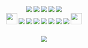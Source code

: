 <div align="center">
  <img src="https://capsule-render.vercel.app/api?type=waving&color=0:001C03,20:1e7020,50:19ff1d,70:1e7020,100:001C03&height=120&section=header"/>
    <img src="https://readme-typing-svg.herokuapp.com?color=18971B&vCenter=true&width=170&height=20&lines=Hi,+I'm+Livia!"/>
  <img src="https://komarev.com/ghpvc/?username=liviapires&color=brightgreen&&style=plastic"/>
  <a  href="https://www.linkedin.com/in/livia-pires-di-onofre/"><img src="https://img.shields.io/badge/-LinkedIn-0e76a8?style=plastic&color=brightgreen&logo=Linkedin&logoColor=white"/></a>
  <a href="https://www.instagram.com/liv_pires/"><img src="https://img.shields.io/badge/-Instagram-e4405f?style=plastic&color=brightgreen&logo=Instagram&logoColor=white"/></a>
</div>
    
<div align="center">
  <img height="30" src="https://emojis.slackmojis.com/emojis/images/1643515259/12807/meow_attentionreverse.png?1643515259"/>
  <img src="https://icongr.am/devicon/java-plain.svg?size=30&color=808080"/>
  <img src="https://icongr.am/devicon/git-plain.svg?size=30&color=808080"/>
  <img src="https://icongr.am/devicon/python-plain.svg?size=30&color=808080"/>
  <img src="https://icongr.am/devicon/html5-plain.svg?size=30&color=808080"/>
  <img src="https://icongr.am/devicon/css3-plain.svg?size=30&color=808080"/>
  <img src="https://icongr.am/devicon/javascript-plain.svg?size=30&color=808080"/>
  <img src="https://icongr.am/devicon/photoshop-plain.svg?size=30&color=808080"/>
  <img height="30" src="https://emojis.slackmojis.com/emojis/images/1643515023/10521/meow_code.gif?1643515023"/>
</div>
    
##
    
<div align="center">
  <img src="https://quotes-github-readme.vercel.app/api?type=horizontal&theme=dark"/>
</div>
